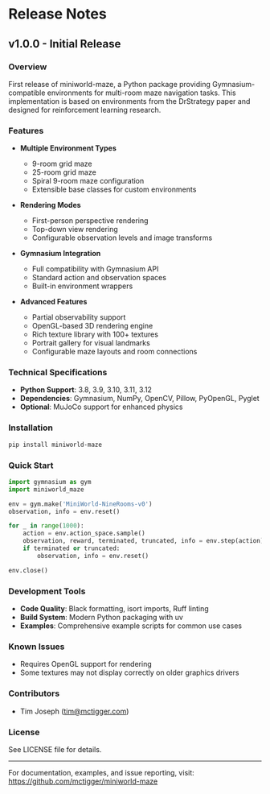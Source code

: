 # Release Notes

## v1.0.0 - Initial Release

### Overview
First release of miniworld-maze, a Python package providing Gymnasium-compatible environments for multi-room maze navigation tasks. This implementation is based on environments from the DrStrategy paper and designed for reinforcement learning research.

### Features
- **Multiple Environment Types**
  - 9-room grid maze
  - 25-room grid maze  
  - Spiral 9-room maze configuration
  - Extensible base classes for custom environments

- **Rendering Modes**
  - First-person perspective rendering
  - Top-down view rendering
  - Configurable observation levels and image transforms

- **Gymnasium Integration**
  - Full compatibility with Gymnasium API
  - Standard action and observation spaces
  - Built-in environment wrappers

- **Advanced Features**
  - Partial observability support
  - OpenGL-based 3D rendering engine
  - Rich texture library with 100+ textures
  - Portrait gallery for visual landmarks
  - Configurable maze layouts and room connections

### Technical Specifications
- **Python Support**: 3.8, 3.9, 3.10, 3.11, 3.12
- **Dependencies**: Gymnasium, NumPy, OpenCV, Pillow, PyOpenGL, Pyglet
- **Optional**: MuJoCo support for enhanced physics

### Installation
```bash
pip install miniworld-maze
```

### Quick Start
```python
import gymnasium as gym
import miniworld_maze

env = gym.make('MiniWorld-NineRooms-v0')
observation, info = env.reset()

for _ in range(1000):
    action = env.action_space.sample()
    observation, reward, terminated, truncated, info = env.step(action)
    if terminated or truncated:
        observation, info = env.reset()

env.close()
```

### Development Tools
- **Code Quality**: Black formatting, isort imports, Ruff linting
- **Build System**: Modern Python packaging with uv
- **Examples**: Comprehensive example scripts for common use cases

### Known Issues
- Requires OpenGL support for rendering
- Some textures may not display correctly on older graphics drivers

### Contributors
- Tim Joseph (tim@mctigger.com)

### License
See LICENSE file for details.

---

For documentation, examples, and issue reporting, visit: https://github.com/mctigger/miniworld-maze